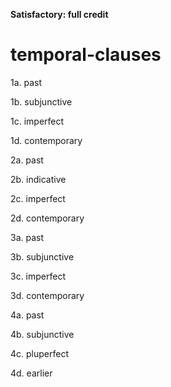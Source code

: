 **Satisfactory:  full credit**

# temporal-clauses

1a. past

1b. subjunctive

1c. imperfect

1d. contemporary

2a. past

2b. indicative

2c. imperfect

2d. contemporary

3a. past

3b. subjunctive

3c. imperfect

3d. contemporary

4a. past

4b. subjunctive

4c. pluperfect

4d. earlier
